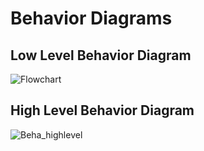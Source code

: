 # Behavior Diagrams

## Low Level Behavior Diagram
![Flowchart](https://user-images.githubusercontent.com/99086668/152690923-45530140-ef0e-47ff-aba6-ee764f7f0650.jpg)

## High Level Behavior Diagram
![Beha_highlevel](https://user-images.githubusercontent.com/99086668/156490475-9de62669-af39-4539-b93c-69746b9d0d73.PNG)


